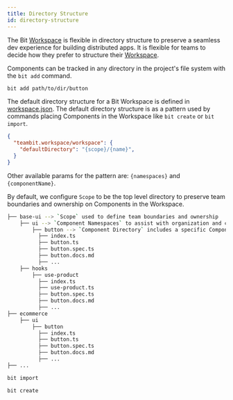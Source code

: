 ```yaml
---
title: Directory Structure
id: directory-structure
---
```


The Bit [Workspace](workspace/overview) is flexible in directory structure to preserve a seamless dev experience for building distributed apps. It is flexible for teams to decide how they prefer to structure their [Workspace](workspace/overview).  

Components can be tracked in any directory in the project's file system with the `bit add` command.

```bash
bit add path/to/dir/button
```

The default directory structure for a Bit Workspace is defined in [workspace.json](workspace/workspace-json). The default directory structure is as a pattern used by commands placing Components in the Workspace like `bit create` or `bit import`.

```json
{
  "teambit.workspace/workspace": {
    "defaultDirectory": "{scope}/{name}",
  }
}
```

Other available params for the pattern are: `{namespaces}` and `{componentName}`.

By default, we configure `Scope` to be the top level directory to preserve team boundaries and ownership on Components in the Workspace. 

```bash
├── base-ui --> `Scope` used to define team boundaries and ownership
    ├── ui --> `Component Namespaces` to assist with organization and configuration of componentsused
        ├── button --> `Component Directory` includes a specific Component implantation
          ├── index.ts
          ├── button.ts
          ├── button.spec.ts
          ├── button.docs.md
          ├── ...
    ├── hooks
        ├── use-product
          ├── index.ts
          ├── use-product.ts
          ├── button.spec.ts
          ├── button.docs.md
          ├── ...
├── ecommerce
    ├── ui
        ├── button
          ├── index.ts
          ├── button.ts
          ├── button.spec.ts
          ├── button.docs.md
          ├── ...
├── ...
```

```bash
bit import
```

```bash
bit create
```
